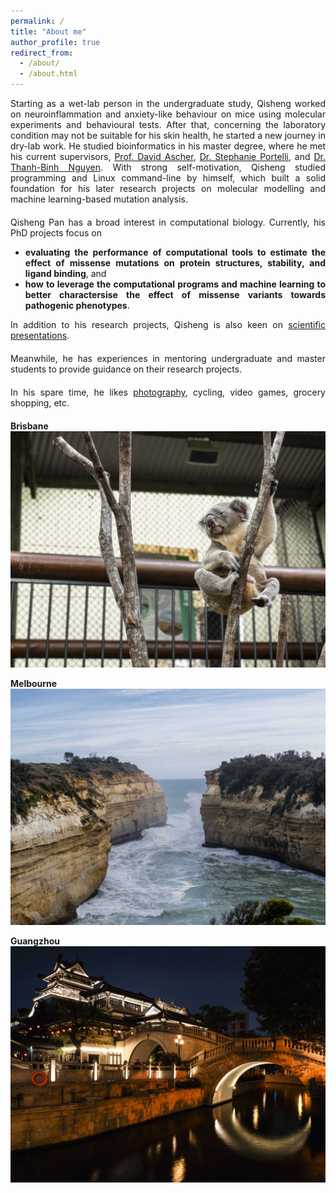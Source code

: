```yaml
---
permalink: /
title: "About me"
author_profile: true
redirect_from: 
  - /about/
  - /about.html
---
```


<div style="text-align: justify; margin-bottom: 20px;">
Starting as a wet-lab person in the undergraduate study, Qisheng worked on neuroinflammation and anxiety-like behaviour on mice using molecular experiments and behavioural tests. After that, concerning the laboratory condition may not be suitable for his skin health, he started a new journey in dry-lab work. He studied bioinformatics in his master degree, where he met his current supervisors, <a href="https://researchers.uq.edu.au/researcher/33027" target="_blank">Prof. David Ascher</a>, <a href="https://scholar.google.com/citations?user=UaA7NQsAAAAJ&hl=en" target="_blank">Dr. Stephanie Portelli</a>, and <a href="https://scholar.google.co.uk/citations?hl=en&user=tHGepncAAAAJ&view_op=list_works&sortby=pubdate" target="_blank">Dr. Thanh-Binh Nguyen</a>. With strong self-motivation, Qisheng studied programming and Linux command-line by himself, which built a solid foundation for his later research projects on molecular modelling and machine learning-based mutation analysis.
</div>

<div style="text-align: justify; margin-bottom: 5px;">
Qisheng Pan has a broad interest in computational biology. Currently, his PhD projects focus on 
</div>

<div style="text-align: justify; margin-bottom: 5px;">
  <ul>
    <li><b>evaluating the performance of computational tools to estimate the effect of missense mutations on protein structures, stability, and ligand binding</b>, and </li>
    <li><b>how to leverage the computational programs and machine learning to better charactersise the effect of missense variants towards pathogenic phenotypes</b>.</li>
  </ul>
</div>


<div style="text-align: justify; margin-bottom: 20px;">
In addition to his research projects, Qisheng is also keen on <a href="/talks/">scientific presentations</a>. 
</div>

<div style="text-align: justify; margin-bottom: 20px;">
Meanwhile, he has experiences in mentoring undergraduate and master students to provide guidance on their research projects. 
</div>

<div style="text-align: justify; margin-bottom: 20px;">
In his spare time, he likes <a href="/gallery/">photography</a>, cycling, video games, grocery shopping, etc. 
</div>


**Brisbane**
<img src="/images/koala/1713851532854.jpg" widht="50%" height="50%">

**Melbourne**
<img src="/images/great_ocean_road/DSC02745.jpg" widht="50%" height="50%">

**Guangzhou**
<img src="/images/guangzhou/DSC02472.jpg" widht="50%" height="50%">

